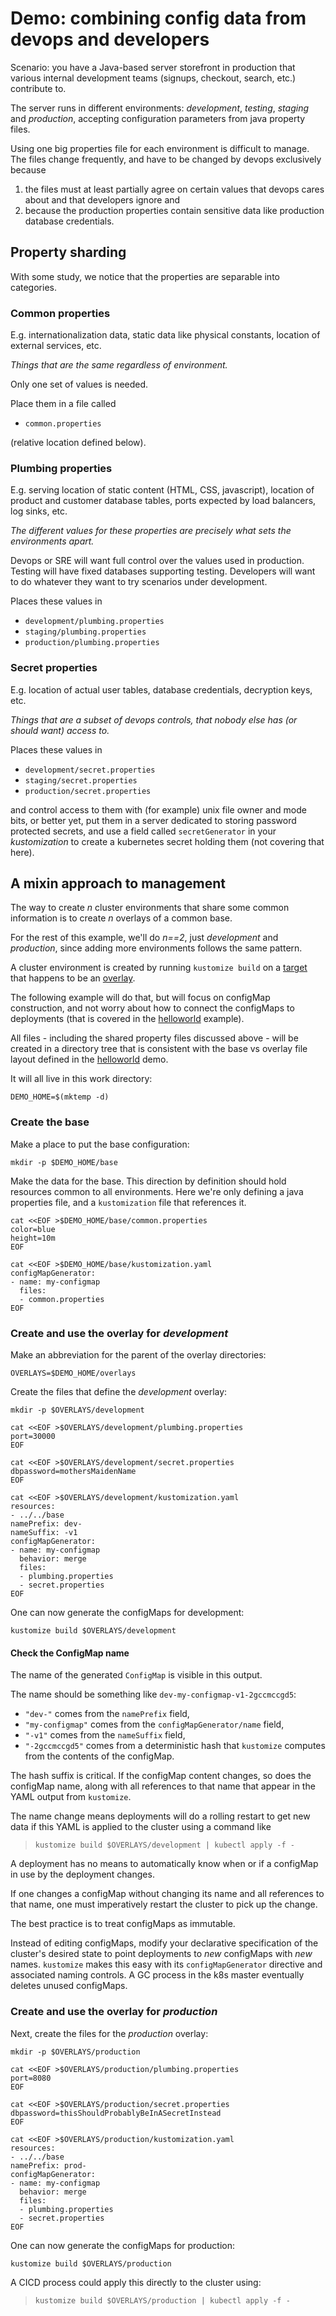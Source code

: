 [overlay]: ../docs/glossary.md#overlay
[target]: ../docs/glossary.md#target

# Demo: combining config data from devops and developers

Scenario: you have a Java-based server storefront in
production that various internal development teams
(signups, checkout, search, etc.) contribute to.

The server runs in different environments:
_development_, _testing_, _staging_ and _production_,
accepting configuration parameters from java property
files.

Using one big properties file for each environment is
difficult to manage.  The files change frequently, and
have to be changed by devops exclusively because

  1. the files must at least partially agree on certain
     values that devops cares about and that developers
     ignore and
  1. because the production
     properties contain sensitive data like production
     database credentials.

## Property sharding

With some study, we notice that the properties are
separable into categories.

### Common properties

E.g. internationalization data, static data like
physical constants, location of external services, etc.

_Things that are the same regardless of environment._

Only one set of values is needed.

Place them in a file called

 * `common.properties`

(relative location defined below).

### Plumbing properties

E.g. serving location of static content (HTML, CSS,
javascript), location of product and customer database
tables, ports expected by load balancers, log sinks,
etc.

_The different values for these properties are
precisely what sets the environments apart._

Devops or SRE will want full control over the values
used in production.  Testing will have fixed
databases supporting testing.  Developers will want
to do whatever they want to try scenarios under
development.

Places these values in

 * `development/plumbing.properties`
 * `staging/plumbing.properties`
 * `production/plumbing.properties`


### Secret properties

E.g. location of actual user tables, database
credentials, decryption keys, etc.

_Things that are a subset of devops controls, that
nobody else has (or should want) access to._

Places these values in

 * `development/secret.properties`
 * `staging/secret.properties`
 * `production/secret.properties`

[kubernetes secret]: https://kubernetes.io/docs/tasks/inject-data-application/distribute-credentials-secure/

and control access to them with (for example) unix file
owner and mode bits, or better yet, put them in
a server dedicated to storing password protected
secrets, and use a field called  `secretGenerator`
in your _kustomization_ to create a kubernetes
secret holding them (not covering that here).

<!--
secretGenerator:
- name: app-tls
  files:
    tls.crt=tls.cert
    tls.key=tls.key
  type: "kubernetes.io/tls"
EOF
-->

## A mixin approach to management

The way to create _n_ cluster environments that share
some common information is to create _n_ overlays of a
common base.

For the rest of this example, we'll do _n==2_, just
_development_ and _production_, since adding more
environments follows the same pattern.

A cluster environment is created by
running `kustomize build` on a [target] that happens to
be an [overlay].

[helloworld]: helloWorld/README.md

The following example will do that, but will focus on
configMap construction, and not worry about how to
connect the configMaps to deployments (that is covered
in the [helloworld] example).


All files - including the shared property files
discussed above - will be created in a directory tree
that is consistent with the base vs overlay file layout
defined in the [helloworld] demo.

It will all live in this work directory:

<!-- @makeWorkplace @test -->
```
DEMO_HOME=$(mktemp -d)
```

### Create the base

<!-- kubectl create configmap BOB --dry-run -o yaml --from-file db. -->

Make a place to put the base configuration:

<!-- @baseDir @test -->
```
mkdir -p $DEMO_HOME/base
```

Make the data for the base.  This direction by
definition should hold resources common to all
environments. Here we're only defining a java
properties file, and a `kustomization` file that
references it.

<!-- @baseKustomization @test -->
```
cat <<EOF >$DEMO_HOME/base/common.properties
color=blue
height=10m
EOF

cat <<EOF >$DEMO_HOME/base/kustomization.yaml
configMapGenerator:
- name: my-configmap
  files:
  - common.properties
EOF
```


### Create and use the overlay for _development_

Make an abbreviation for the parent of the overlay
directories:

<!-- @overlays @test -->
```
OVERLAYS=$DEMO_HOME/overlays
```

Create the files that define the _development_ overlay:

<!-- @developmentFiles @test -->
```
mkdir -p $OVERLAYS/development

cat <<EOF >$OVERLAYS/development/plumbing.properties
port=30000
EOF

cat <<EOF >$OVERLAYS/development/secret.properties
dbpassword=mothersMaidenName
EOF

cat <<EOF >$OVERLAYS/development/kustomization.yaml
resources:
- ../../base
namePrefix: dev-
nameSuffix: -v1
configMapGenerator:
- name: my-configmap
  behavior: merge
  files:
  - plumbing.properties
  - secret.properties
EOF
```

One can now generate the configMaps for development:

<!-- @runDev @test -->
```
kustomize build $OVERLAYS/development
```

#### Check the ConfigMap name

The name of the generated `ConfigMap` is visible in this
output.

The name should be something like `dev-my-configmap-v1-2gccmccgd5`:

 * `"dev-"` comes from the `namePrefix` field,
 * `"my-configmap"` comes from the `configMapGenerator/name` field,
 * `"-v1"` comes from the `nameSuffix` field,
 * `"-2gccmccgd5"` comes from a deterministic hash that `kustomize`
    computes from the contents of the configMap.

The hash suffix is critical.  If the configMap content
changes, so does the configMap name, along with all
references to that name that appear in the YAML output
from `kustomize`.

The name change means deployments will do a rolling
restart to get new data if this YAML is applied to the
cluster using a command like

> ```
> kustomize build $OVERLAYS/development | kubectl apply -f -
> ```

A deployment has no means to automatically know when or
if a configMap in use by the deployment changes.

If one changes a configMap without changing its name
and all references to that name, one must imperatively
restart the cluster to pick up the change.

The best practice is to treat configMaps as immutable.

Instead of editing configMaps, modify your declarative
specification of the cluster's desired state to
point deployments to _new_ configMaps with _new_ names.
`kustomize` makes this easy with its
`configMapGenerator` directive and associated naming
controls.  A GC process in the k8s master eventually
deletes unused configMaps.


### Create and use the overlay for _production_

Next, create the files for the _production_ overlay:


<!-- @productionFiles @test -->
```
mkdir -p $OVERLAYS/production

cat <<EOF >$OVERLAYS/production/plumbing.properties
port=8080
EOF

cat <<EOF >$OVERLAYS/production/secret.properties
dbpassword=thisShouldProbablyBeInASecretInstead
EOF

cat <<EOF >$OVERLAYS/production/kustomization.yaml
resources:
- ../../base
namePrefix: prod-
configMapGenerator:
- name: my-configmap
  behavior: merge
  files:
  - plumbing.properties
  - secret.properties
EOF
```

One can now generate the configMaps for production:

<!-- @runProd @test -->
```
kustomize build $OVERLAYS/production
```

A CICD process could apply this directly to
the cluster using:

> ```
> kustomize build $OVERLAYS/production | kubectl apply -f -
> ```
